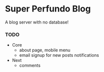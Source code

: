 # Super Perfundo Blog

A blog server with no database!

### TODO
- Core
  * about page, mobile menu
  * email signup for new posts notifications
- Next
  * comments
